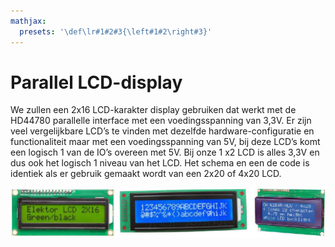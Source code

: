 ```yaml
---
mathjax:
  presets: '\def\lr#1#2#3{\left#1#2\right#3}'
---
```


# Parallel LCD-display

We zullen een 2x16 LCD-karakter display gebruiken dat werkt met de HD44780 parallelle interface
met een voedingsspanning van 3,3V. Er zijn veel vergelijkbare LCD’s te vinden met dezelfde
hardware-configuratie en functionaliteit maar met een voedingsspanning van 5V, bij deze LCD’s komt
een logisch 1 van de IO’s overeen met 5V. Bij onze 1 x2 LCD is alles 3,3V en dus ook het logisch 1
niveau van het LCD.
Het schema en een de code is identiek als er gebruik gemaakt wordt van een 2x20 of 4x20 LCD.

![Een 2x16, een 2x20 en een 4x20 LCD.](./images/lcd1.png)

